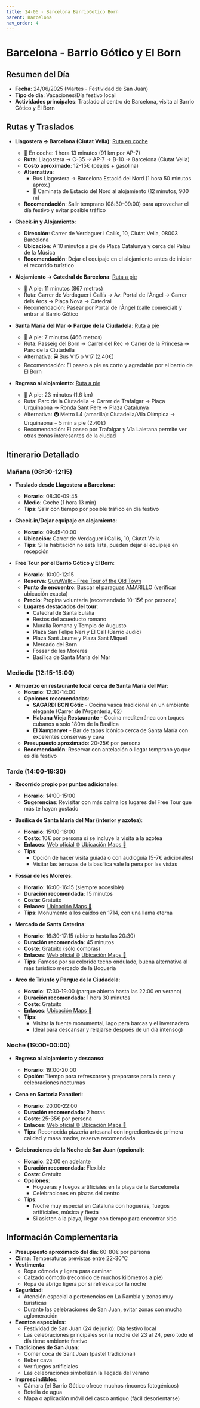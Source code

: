 ```yaml
---
title: 24-06 - Barcelona BarrioGotico Born
parent: Barcelona
nav_order: 4
---
```


# Barcelona - Barrio Gótico y El Born

## Resumen del Día
* **Fecha**: 24/06/2025 (Martes - Festividad de San Juan)
* **Tipo de día**: Vacaciones/Día festivo local
* **Actividades principales**: Traslado al centro de Barcelona, visita al Barrio Gótico y El Born

## Rutas y Traslados
* **Llagostera → Barcelona (Ciutat Vella)**: [Ruta en coche](https://www.google.com/maps/dir/?api=1&origin=Carrer+Sant+Feliu,+28,+17240+Llagostera,+Girona&destination=Carrer+de+Verdaguer+i+Call%C3%ADs,+10,+Ciutat+Vella,+08003+Barcelona&travelmode=driving)
  * 🚕 En coche: 1 hora 13 minutos (91 km por AP-7)
  * **Ruta**: Llagostera → C-35 → AP-7 → B-10 → Barcelona (Ciutat Vella)
  * **Costo aproximado**: 12-15€ (peajes + gasolina)
  * **Alternativa**: 
    * Bus Llagostera → Barcelona Estació del Nord (1 hora 50 minutos aprox.)
    * 🚶 Caminata de Estació del Nord al alojamiento (12 minutos, 900 m)
  * **Recomendación**: Salir temprano (08:30-09:00) para aprovechar el día festivo y evitar posible tráfico

* **Check-in y Alojamiento**:
  * **Dirección**: Carrer de Verdaguer i Callís, 10, Ciutat Vella, 08003 Barcelona
  * **Ubicación**: A 10 minutos a pie de Plaza Catalunya y cerca del Palau de la Música
  * **Recomendación**: Dejar el equipaje en el alojamiento antes de iniciar el recorrido turístico

* **Alojamiento → Catedral de Barcelona**: [Ruta a pie](https://www.google.com/maps/dir/?api=1&origin=Carrer+de+Verdaguer+i+Call%C3%ADs,+10,+Ciutat+Vella,+08003+Barcelona&destination=Catedral+de+Barcelona&travelmode=walking)
  * 🚶 A pie: 11 minutos (867 metros)
  * Ruta: Carrer de Verdaguer i Callís → Av. Portal de l'Àngel → Carrer dels Arcs → Plaça Nova → Catedral
  * Recomendación: Pasear por Portal de l'Àngel (calle comercial) y entrar al Barrio Gótico

* **Santa María del Mar → Parque de la Ciudadela**: [Ruta a pie](https://www.google.com/maps/dir/?api=1&origin=Basilica+de+Santa+Maria+del+Mar+Barcelona&destination=Parc+de+la+Ciutadella&travelmode=walking)
  * 🚶 A pie: 7 minutos (466 metros)
  * Ruta: Passeig del Born → Carrer del Rec → Carrer de la Princesa → Parc de la Ciutadella
  * Alternativa: 🚍 Bus V15 o V17 (2.40€)
  * Recomendación: El paseo a pie es corto y agradable por el barrio de El Born

* **Regreso al alojamiento**: [Ruta a pie](https://www.google.com/maps/dir/?api=1&origin=Parc+de+la+Ciutadella&destination=Plaza+Catalunya+8+Barcelona&travelmode=walking)
  * 🚶 A pie: 23 minutos (1.6 km)
  * Ruta: Parc de la Ciutadella → Carrer de Trafalgar → Plaça Urquinaona → Ronda Sant Pere → Plaza Catalunya
  * Alternativa: 🚇 Metro L4 (amarilla): Ciutadella/Vila Olímpica → Urquinaona + 5 min a pie (2.40€)
  * Recomendación: El paseo por Trafalgar y Vía Laietana permite ver otras zonas interesantes de la ciudad

## Itinerario Detallado
### Mañana (08:30-12:15)

* **Traslado desde Llagostera a Barcelona**:
  * **Horario**: 08:30-09:45
  * **Medio**: Coche (1 hora 13 min)
  * **Tips**: Salir con tiempo por posible tráfico en día festivo

* **Check-in/Dejar equipaje en alojamiento**:
  * **Horario**: 09:45-10:00
  * **Ubicación**: Carrer de Verdaguer i Callís, 10, Ciutat Vella
  * **Tips**: Si la habitación no está lista, pueden dejar el equipaje en recepción

* **Free Tour por el Barrio Gótico y El Born**:
  * **Horario**: 10:00-12:15
  * **Reserva**: [GuruWalk - Free Tour of the Old Town](https://www.guruwalk.com/walks/564-free-tour-of-the-old-town-of-barcelona-gothic-quarter-and-borne)
  * **Punto de encuentro**: Buscar el paraguas AMARILLO (verificar ubicación exacta)
  * **Precio**: Propina voluntaria (recomendado 10-15€ por persona)
  * **Lugares destacados del tour**:
    * Catedral de Santa Eulalia
    * Restos del acueducto romano
    * Muralla Romana y Templo de Augusto
    * Plaza San Felipe Neri y El Call (Barrio Judío)
    * Plaza Sant Jaume y Plaza Sant Miquel
    * Mercado del Born
    * Fossar de les Moreres
    * Basílica de Santa María del Mar

### Mediodía (12:15-15:00)
* **Almuerzo en restaurante local cerca de Santa María del Mar**:
  * **Horario**: 12:30-14:00
  * **Opciones recomendadas**: 
    * **SAGARDI BCN Gòtic** - Cocina vasca tradicional en un ambiente elegante (Carrer de l'Argenteria, 62)
    * **Habana Vieja Restaurante** - Cocina mediterránea con toques cubanos a solo 180m de la Basílica
    * **El Xampanyet** - Bar de tapas icónico cerca de Santa María con excelentes conservas y cava
  * **Presupuesto aproximado**: 20-25€ por persona
  * **Recomendación**: Reservar con antelación o llegar temprano ya que es día festivo

### Tarde (14:00-19:30)
* **Recorrido propio por puntos adicionales**:
  * **Horario**: 14:00-15:00
  * **Sugerencias**: Revisitar con más calma los lugares del Free Tour que más te hayan gustado

* **Basílica de Santa María del Mar (interior y azotea)**: 
  * **Horario**: 15:00-16:00
  * **Costo**: 10€ por persona si se incluye la visita a la azotea
  * **Enlaces**: [Web oficial 🌐](https://www.santamariadelmarbarcelona.org) [Ubicación Maps 📍](https://www.google.com/maps/dir/?api=1&destination=Basilica+de+Santa+Maria+del+Mar+Barcelona&travelmode=walking)
  * **Tips**: 
    * Opción de hacer visita guiada o con audioguía (5-7€ adicionales)
    * Visitar las terrazas de la basílica vale la pena por las vistas

* **Fossar de les Moreres**:
  * **Horario**: 16:00-16:15 (siempre accesible)
  * **Duración recomendada**: 15 minutos
  * **Coste**: Gratuito
  * **Enlaces**: [Ubicación Maps 📍](https://www.google.com/maps/dir/?api=1&destination=Fossar+de+les+Moreres+Barcelona&travelmode=walking)
  * **Tips**: Monumento a los caídos en 1714, con una llama eterna

* **Mercado de Santa Caterina**:
  * **Horario**: 16:30-17:15 (abierto hasta las 20:30)
  * **Duración recomendada**: 45 minutos
  * **Coste**: Gratuito (sólo compras)
  * **Enlaces**: [Web oficial 🌐](https://www.mercatsantacaterina.com) [Ubicación Maps 📍](https://www.google.com/maps/dir/?api=1&destination=Mercat+de+Santa+Caterina+Barcelona&travelmode=walking)
  * **Tips**: Famoso por su colorido techo ondulado, buena alternativa al más turístico mercado de la Boquería

* **Arco de Triunfo y Parque de la Ciudadela**:
  * **Horario**: 17:30-19:00 (parque abierto hasta las 22:00 en verano)
  * **Duración recomendada**: 1 hora 30 minutos
  * **Coste**: Gratuito
  * **Enlaces**: [Ubicación Maps 📍](https://www.google.com/maps/dir/?api=1&destination=Parc+de+la+Ciutadella+Barcelona&travelmode=walking)
  * **Tips**: 
    * Visitar la fuente monumental, lago para barcas y el invernadero
    * Ideal para descansar y relajarse después de un día intensog)

### Noche (19:00-00:00)
* **Regreso al alojamiento y descanso**: 
  * **Horario**: 19:00-20:00
  * **Opción**: Tiempo para refrescarse y prepararse para la cena y celebraciones nocturnas

* **Cena en Sartoria Panatieri**: 
  * **Horario**: 20:00-22:00
  * **Duración recomendada**: 2 horas
  * **Coste**: 25-35€ por persona
  * **Enlaces**: [Web oficial 🌐](https://www.sartoriapanatieri.com) [Ubicación Maps 📍](https://www.google.com/maps/dir/?api=1&destination=Sartoria+Panatieri+Barcelona&travelmode=walking)
  * **Tips**: Reconocida pizzería artesanal con ingredientes de primera calidad y masa madre, reserva recomendada

* **Celebraciones de la Noche de San Juan (opcional)**:
  * **Horario**: 22:00 en adelante
  * **Duración recomendada**: Flexible
  * **Coste**: Gratuito
  * **Opciones**: 
    * Hogueras y fuegos artificiales en la playa de la Barceloneta
    * Celebraciones en plazas del centro
  * **Tips**: 
    * Noche muy especial en Cataluña con hogueras, fuegos artificiales, música y fiesta
    * Si asisten a la playa, llegar con tiempo para encontrar sitio

## Información Complementaria
* **Presupuesto aproximado del día**: 60-80€ por persona
* **Clima**: Temperaturas previstas entre 22-30°C
* **Vestimenta**: 
  * Ropa cómoda y ligera para caminar
  * Calzado cómodo (recorrido de muchos kilómetros a pie)
  * Ropa de abrigo ligera por si refresca por la noche
* **Seguridad**: 
  * Atención especial a pertenencias en La Rambla y zonas muy turísticas
  * Durante las celebraciones de San Juan, evitar zonas con mucha aglomeración
* **Eventos especiales**:
  * Festividad de San Juan (24 de junio): Día festivo local
  * Las celebraciones principales son la noche del 23 al 24, pero todo el día tiene ambiente festivo
* **Tradiciones de San Juan**:
  * Comer coca de Sant Joan (pastel tradicional)
  * Beber cava
  * Ver fuegos artificiales
  * Las celebraciones simbolizan la llegada del verano
* **Imprescindibles**:
  * Cámara (el Barrio Gótico ofrece muchos rincones fotogénicos)
  * Botella de agua
  * Mapa o aplicación móvil del casco antiguo (fácil desorientarse)





